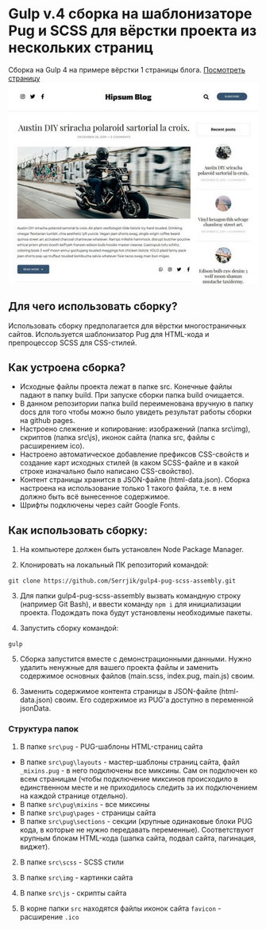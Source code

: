 # Gulp v.4 сборка на шаблонизаторе Pug и SCSS для вёрстки проекта из нескольких страниц

Сборка на Gulp 4 на примере вёрстки 1 страницы блога.
[Посмотреть страницу](https://serrjik.github.io/gulp4-pug-scss-assembly/)
![Скриншот страницы](https://raw.githubusercontent.com/Serrjik/gulp4-pug-scss-assembly/master/page.jpg)

## Для чего использовать сборку?

Использовать сборку предполагается для вёрстки многостраничных сайтов. Используется шаблонизатор Pug для HTML-кода и препроцессор SCSS для CSS-стилей.

## Как устроена сборка?
* Исходные файлы проекта лежат в папке src. Конечные файлы падают в папку build. При запуске сборки папка build очищается.
* В данном репозитории папка build переименована вручную в папку docs для того чтобы можно было увидеть результат работы сборки на github pages.
* Настроено слежение и копирование: изображений (папка src\img), скриптов (папка src\js), иконок сайта (папка src\, файлы с расширением ico).
* Настроено автоматическое добавление префиксов CSS-свойств и создание карт исходных стилей (в каком SCSS-файле и в какой строке изначально было написано CSS-свойство).
* Контент страницы хранится в JSON-файле (html-data.json). Сборка настроена на использование только 1 такого файла, т.е. в нем должно быть всё вынесенное содержимое.
* Шрифты подключены через сайт Google Fonts.

## Как использовать сборку:

1. На компьютере должен быть установлен Node Package Manager.

2. Клонировать на локальный ПК репозиторий командой:

`git clone https://github.com/Serrjik/gulp4-pug-scss-assembly.git`

3. Для папки gulp4-pug-scss-assembly вызвать командную строку (например Git Bash), и ввести команду `npm i` для инициализации проекта. Подождать пока будут установлены необходимые пакеты.

4. Запустить сборку командой:

`gulp`

5. Сборка запустится вместе с демонстрационными данными. Нужно удалить ненужные для вашего проекта файлы и заменить содержимое основных файлов (main.scss, index.pug, main.js) своим.

6. Заменить содержимое контента страницы в JSON-файле (html-data.json) своим. Его содержимое из PUG'а доступно в переменной jsonData.

### Структура папок

1. В папке `src\pug` - PUG-шаблоны HTML-страниц сайта

  * В папке `src\pug\layouts` - мастер-шаблоны страниц сайта, файл `_mixins.pug` - в него подключены все миксины. Сам он подключен ко всем страницам (чтобы подключение миксинов происходило в единственном месте и не приходилось следить за их подключением на каждой странице отдельно).
  * В папке `src\pug\mixins` - все миксины
  * В папке `src\pug\pages` - страницы сайта
  * В папке `src\pug\sections` - секции (крупные одинаковые блоки PUG кода, в которые не нужно передавать переменные). Соответствуют крупным блокам HTML-кода (шапка сайта, подвал сайта, пагинация, виджет).

2. В папке `src\scss` - SCSS стили

3. В папке `src\img` - картинки сайта

4. В папке `src\js` - скрипты сайта

5. В корне папки `src` находятся файлы иконок сайта `favicon` - расширение `.ico`
